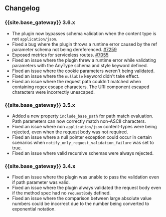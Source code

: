 ## Changelog

### {{site.base_gateway}} 3.6.x
* The plugin now bypasses schema validation when the content type is not `application/json`.
* Fixed a bug where the plugin throws a runtime error caused by the ref parameter schema not being dereferenced.
[#7259](https://github.com/Kong/kong/issues/7259)
* Exposed metrics for serviceless routes.
[#7055](https://github.com/Kong/kong/issues/7055)
* Fixed an issue where the plugin threw a runtime error while validating parameters with the AnyType schema and style keyword defined.
* Fixed an issue where the cookie parameters weren't being validated.
* Fixed an issue where the `nullable` keyword didn't take effect.
* Fixed an issue where the request path couldn't matched when containing regex escape characters.
The URI component escaped characters were incorrectly unescaped.

### {{site.base_gateway}} 3.5.x
* Added a new property `include_base_path` for path match evaluation. 
Path parameters can now correctly match non-ASCII characters.
* Fixed an issue where non `application/json` content-types were being rejected, 
even when the request body was not required.
* Fixed an issue where a null pointer exception could occur in certain scenarios
when `notify_only_request_validation_failure` was set to true.
* Fixed an issue where valid recursive schemas were always rejected.

### {{site.base_gateway}} 3.4.x
* Fixed an issue where the plugin was unable to pass the 
validation even if path parameter was valid.
* Fixed an issue where the plugin always validated the request body even 
if the method spec had no `requestBody` defined.
* Fixed an issue where the comparison between large absolute value numbers could be incorrect 
due to the number being converted to exponential notation.